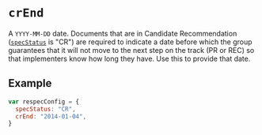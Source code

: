 # `crEnd`

A `YYYY-MM-DD` date. Documents that are in Candidate Recommendation ([`specStatus`](specStatus) is "CR") are required to indicate a date before which the group guarantees that it will not move to the next step on the track (PR or REC) so that implementers know how long they have. Use this to provide that date. 

## Example

```js
var respecConfig = {
  specStatus: "CR",
  crEnd: "2014-01-04",
}
```
